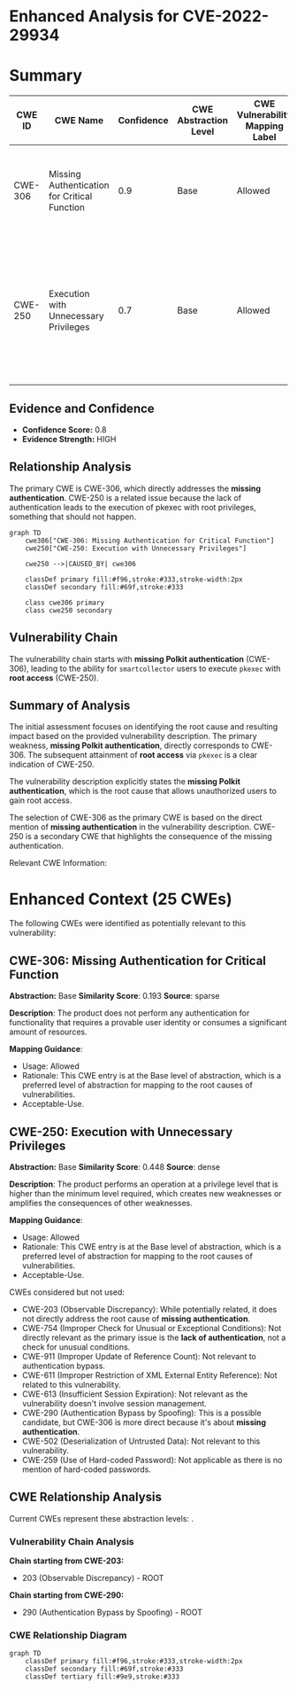 # Enhanced Analysis for CVE-2022-29934

# Summary
| CWE ID | CWE Name | Confidence | CWE Abstraction Level | CWE Vulnerability Mapping Label | CWE-Vulnerability Mapping Notes |
|---|---|---|---|---|---|
| CWE-306 | Missing Authentication for Critical Function | 0.9 | Base | Allowed | Primary CWE. The vulnerability description explicitly mentions **missing Polkit authentication**. |
| CWE-250 | Execution with Unnecessary Privileges | 0.7 | Base | Allowed | Secondary CWE. The vulnerability allows smartcollector users to achieve **root access** via pkexec, indicating execution with unnecessary privileges. |

## Evidence and Confidence

*   **Confidence Score:** 0.8
*   **Evidence Strength:** HIGH

## Relationship Analysis
The primary CWE is CWE-306, which directly addresses the **missing authentication**. CWE-250 is a related issue because the lack of authentication leads to the execution of pkexec with root privileges, something that should not happen.

```mermaid
graph TD
    cwe306["CWE-306: Missing Authentication for Critical Function"]
    cwe250["CWE-250: Execution with Unnecessary Privileges"]
    
    cwe250 -->|CAUSED_BY| cwe306

    classDef primary fill:#f96,stroke:#333,stroke-width:2px
    classDef secondary fill:#69f,stroke:#333
    
    class cwe306 primary
    class cwe250 secondary
```

## Vulnerability Chain
The vulnerability chain starts with **missing Polkit authentication** (CWE-306), leading to the ability for `smartcollector` users to execute `pkexec` with **root access** (CWE-250).

## Summary of Analysis
The initial assessment focuses on identifying the root cause and resulting impact based on the provided vulnerability description. The primary weakness, **missing Polkit authentication**, directly corresponds to CWE-306. The subsequent attainment of **root access** via `pkexec` is a clear indication of CWE-250.

The vulnerability description explicitly states the **missing Polkit authentication**, which is the root cause that allows unauthorized users to gain root access.

The selection of CWE-306 as the primary CWE is based on the direct mention of **missing authentication** in the vulnerability description. CWE-250 is a secondary CWE that highlights the consequence of the missing authentication.

Relevant CWE Information:

# Enhanced Context (25 CWEs)
The following CWEs were identified as potentially relevant to this vulnerability:

## CWE-306: Missing Authentication for Critical Function
**Abstraction:** Base
**Similarity Score**: 0.193
**Source**: sparse

**Description**:
The product does not perform any authentication for functionality that requires a provable user identity or consumes a significant amount of resources.

**Mapping Guidance**:
- Usage: Allowed
- Rationale: This CWE entry is at the Base level of abstraction, which is a preferred level of abstraction for mapping to the root causes of vulnerabilities.
- Acceptable-Use.

## CWE-250: Execution with Unnecessary Privileges
**Abstraction:** Base
**Similarity Score**: 0.448
**Source**: dense

**Description**:
The product performs an operation at a privilege level that is higher than the minimum level required, which creates new weaknesses or amplifies the consequences of other weaknesses.

**Mapping Guidance**:
- Usage: Allowed
- Rationale: This CWE entry is at the Base level of abstraction, which is a preferred level of abstraction for mapping to the root causes of vulnerabilities.
- Acceptable-Use.

CWEs considered but not used:

*   CWE-203 (Observable Discrepancy): While potentially related, it does not directly address the root cause of **missing authentication**.
*   CWE-754 (Improper Check for Unusual or Exceptional Conditions): Not directly relevant as the primary issue is the **lack of authentication**, not a check for unusual conditions.
*   CWE-911 (Improper Update of Reference Count): Not relevant to authentication bypass.
*   CWE-611 (Improper Restriction of XML External Entity Reference): Not related to this vulnerability.
*   CWE-613 (Insufficient Session Expiration): Not relevant as the vulnerability doesn't involve session management.
*   CWE-290 (Authentication Bypass by Spoofing): This is a possible candidate, but CWE-306 is more direct because it's about **missing authentication**.
*   CWE-502 (Deserialization of Untrusted Data): Not relevant to this vulnerability.
*   CWE-259 (Use of Hard-coded Password): Not applicable as there is no mention of hard-coded passwords.


## CWE Relationship Analysis

Current CWEs represent these abstraction levels: .


### Vulnerability Chain Analysis

**Chain starting from CWE-203:**
- 203 (Observable Discrepancy) - ROOT


**Chain starting from CWE-290:**
- 290 (Authentication Bypass by Spoofing) - ROOT



### CWE Relationship Diagram

```mermaid
graph TD
    classDef primary fill:#f96,stroke:#333,stroke-width:2px
    classDef secondary fill:#69f,stroke:#333
    classDef tertiary fill:#9e9,stroke:#333
```